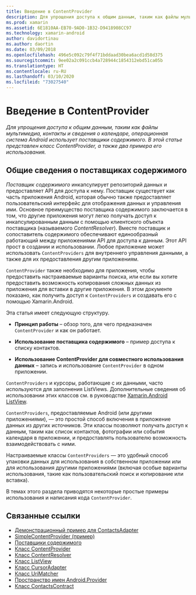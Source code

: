 ```yaml
---
title: Введение в ContentProvider
description: Для упрощения доступа к общим данным, таким как файлы мультимедиа, контакты и сведения о календаре, операционная система Android использует поставщики содержимого. В этой статье представлен класс ContentProvider, а также два примера его использования.
ms.prod: xamarin
ms.assetid: 6E1810AA-EB70-9AD0-1B32-D9418908CC97
ms.technology: xamarin-android
author: davidortinau
ms.author: daortin
ms.date: 03/09/2018
ms.openlocfilehash: 496e5c092c79f4f71bddaad30bea6acd1d58d375
ms.sourcegitcommit: 9ee02a2c091ccb4a728944c1854312ebd51ca05b
ms.translationtype: HT
ms.contentlocale: ru-RU
ms.lasthandoff: 03/10/2020
ms.locfileid: "73027540"
---
```

# <a name="intro-to-contentproviders"></a>Введение в ContentProvider

_Для упрощения доступа к общим данным, таким как файлы мультимедиа, контакты и сведения о календаре, операционная система Android использует поставщики содержимого. В этой статье представлен класс ContentProvider, а также два примера его использования._

## <a name="content-providers-overview"></a>Общие сведения о поставщиках содержимого

*Поставщик содержимого* инкапсулирует репозиторий данных и предоставляет API для доступа к нему. Поставщик существует как часть приложения Android, которая обычно также предоставляет пользовательский интерфейс для отображения данных и управления ими. Основное преимущество поставщика содержимого заключается в том, что другие приложения могут легко получать доступ к инкапсулированным данным с помощью клиентского объекта поставщика (называемого *ContentResolver*). Вместе поставщик и сопоставитель содержимого обеспечивают единообразный работающий между приложениями API для доступа к данным. Этот API прост в создании и использовании. Любое приложение может использовать `ContentProviders` для внутреннего управления данными, а также для их предоставления другим приложениям.

`ContentProvider` также необходимо для приложения, чтобы предоставить настраиваемые варианты поиска, или если вы хотите предоставить возможность копирования сложных данных из приложения для вставки в другие приложения. В этом документе показано, как получить доступ к `ContentProviders` и создавать его с помощью Xamarin.Android.

Эта статья имеет следующую структуру.

- **Принцип работы** &ndash; обзор того, для чего предназначен `ContentProvider` и как он работает.

- **Использование поставщика содержимого** &ndash; пример доступа к списку контактов.

- **Использование ContentProvider для совместного использования данных** &ndash; запись и использование `ContentProvider` в одном приложении.

`ContentProviders` и курсоры, работающие с их данными, часто используются для заполнения ListViews. Дополнительные сведения об использовании этих классов см. в руководстве [Xamarin.Android ListView](~/android/user-interface/layouts/list-view/index.md).

`ContentProviders`, предоставляемые Android (или другими приложениями), — это простой способ включения в приложение данных из других источников. Эти классы позволяют получать доступ к данным, таким как список контактов, фотографии или события календаря в приложении, и предоставлять пользователю возможность взаимодействовать с ними.

Настраиваемые классы `ContentProviders` — это удобный способ упаковки данных для использования в собственном приложении или для использования другими приложениями (включая особые варианты использования, такие как пользовательский поиск и копирование или вставка).

В темах этого раздела приводятся некоторые простые примеры использования и написания кода `ContentProvider`.

## <a name="related-links"></a>Связанные ссылки

- [Демонстрационный пример для ContactsAdapter](https://docs.microsoft.com/samples/xamarin/monodroid-samples/platformfeatures-contactsadapterdemo)
- [SimpleContentProvider (пример)](https://docs.microsoft.com/samples/xamarin/monodroid-samples/platformfeatures-simplecontentprovider)
- [Поставщики содержимого](https://developer.android.com/guide/topics/providers/content-providers.html)
- [Класс ContentProvider](xref:Android.Content.ContentProvider)
- [Класс ContentResolver](xref:Android.Content.ContentResolver)
- [Класс ListView](xref:Android.Widget.ListView)
- [Класс CursorAdapter](xref:Android.Widget.CursorAdapter)
- [Класс UriMatcher](xref:Android.Content.UriMatcher)
- [Пространство имен Android.Provider](xref:Android.Provider)
- [Класс ContactsContract](xref:Android.Provider.ContactsContract)
